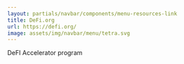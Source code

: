 ```yaml
---
layout: partials/navbar/components/menu-resources-link
title: DeFi.org
url: https://defi.org/
image: assets/img/navbar/menu/tetra.svg
---
```


DeFI Accelerator program
